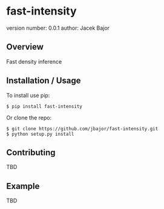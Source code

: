 fast-intensity
===============================

version number: 0.0.1
author: Jacek Bajor

Overview
--------

Fast density inference

Installation / Usage
--------------------

To install use pip:

    $ pip install fast-intensity


Or clone the repo:

    $ git clone https://github.com/jbajor/fast-intensity.git
    $ python setup.py install
    
Contributing
------------

TBD

Example
-------

TBD